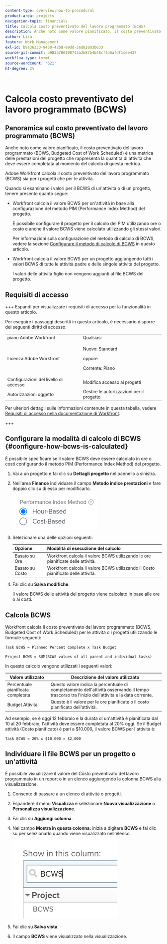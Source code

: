 ```yaml
---
content-type: overview;how-to-procedural
product-area: projects
navigation-topic: financials
title: Calcola costo preventivato del lavoro programmato (BCWS)
description: Anche noto come valore pianificato, il costo preventivato del lavoro programmato (BCWS, Budgeted Cost of Work Scheduled) è una metrica delle prestazioni del progetto che rappresenta la quantità di attività che deve essere completata al momento del calcolo di questa metrica.
author: Lisa
feature: Work Management
exl-id: b9a36333-9430-42bd-99dd-3ad82803b633
source-git-commit: b983a780198743a2b87b4b48cf4d6afdf1cee437
workflow-type: tm+mt
source-wordcount: '621'
ht-degree: 2%

---
```


# Calcola costo preventivato del lavoro programmato (BCWS)

## Panoramica sul costo preventivato del lavoro programmato (BCWS)

Anche noto come valore pianificato, il costo preventivato del lavoro programmato (BCWS, Budgeted Cost of Work Scheduled) è una metrica delle prestazioni del progetto che rappresenta la quantità di attività che deve essere completata al momento del calcolo di questa metrica.

Adobe Workfront calcola il costo preventivato del lavoro programmato (BCWS) sia per i progetti che per le attività.

Quando si esaminano i valori per il BCWS di un&#39;attività o di un progetto, tenere presente quanto segue:

* Workfront calcola il valore BCWS per un&#39;attività in base alla configurazione del metodo PIM (Performance Index Method) del progetto.

  È possibile configurare il progetto per il calcolo del PIM utilizzando ore o costo e anche il valore BCWS viene calcolato utilizzando gli stessi valori.

  Per informazioni sulla configurazione del metodo di calcolo di BCWS, vedere la sezione [Configurare il metodo di calcolo di BCWS](#configure-how-bcws-is-calculated) in questo articolo.

* Workfront calcola il valore BCWS per un progetto aggiungendo tutti i valori BCWS di tutte le attività padre e delle singole attività del progetto.

  I valori delle attività figlio non vengono aggiunti al file BCWS del progetto.

## Requisiti di accesso

+++ Espandi per visualizzare i requisiti di accesso per la funzionalità in questo articolo.

Per eseguire i passaggi descritti in questo articolo, è necessario disporre dei seguenti diritti di accesso:

<table style="table-layout:auto"> 
 <col> 
 <col> 
 <tbody> 
  <tr> 
   <td role="rowheader">piano Adobe Workfront</td> 
   <td>Qualsiasi</td> 
  </tr> 
  <tr> 
   <td role="rowheader">Licenza Adobe Workfront</td> 
   <td>
   <p>Nuovo: Standard</p>
   <p>oppure</p>
   <p>Corrente: Piano</p></td> 
  </tr> 
  <tr> 
   <td role="rowheader">Configurazioni del livello di accesso</td> 
   <td>Modifica accesso ai progetti</td> 
  </tr> 
  <tr> 
   <td role="rowheader">Autorizzazioni oggetto</td> 
   <td>Gestire le autorizzazioni per il progetto</td> 
  </tr> 
 </tbody> 
</table>

Per ulteriori dettagli sulle informazioni contenute in questa tabella, vedere [Requisiti di accesso nella documentazione di Workfront](/help/quicksilver/administration-and-setup/add-users/access-levels-and-object-permissions/access-level-requirements-in-documentation.md).

+++

## Configurare la modalità di calcolo di BCWS {#configure-how-bcws-is-calculated}

È possibile specificare se il valore BCWS deve essere calcolato in ore o costi configurando il metodo PIM (Performance Index Method) del progetto.

1. Vai a un progetto e fai clic su **Dettagli progetto** nel pannello a sinistra.
1. Nell&#39;area **Finance** individuare il campo **Metodo indice prestazioni** e fare doppio clic su di esso per modificarlo.

   ![Opzioni PIM](assets/pim-options-hour-cost-based-nwe.png)

1. Selezionare una delle opzioni seguenti:

   | Opzione | Modalità di esecuzione del calcolo |
   |---|---|
   | Basato su Ore | Workfront calcola il valore BCWS utilizzando le ore pianificate delle attività. |
   | Basato su Costo | Workfront calcola il valore BCWS utilizzando il Costo pianificato delle attività. |


1. Fai clic su **Salva modifiche**.

   Il valore BCWS delle attività del progetto viene calcolato in base alle ore o ai costi.

## Calcola BCWS

Workfront calcola il costo preventivato del lavoro programmato (BCWS, Budgeted Cost of Work Scheduled) per le attività o i progetti utilizzando le formule seguenti:

```
Task BCWS = Planned Percent Complete x Task Budget
```

```
Project BCWS = SUM(BCWS values of all parent and individual tasks)
```

In questo calcolo vengono utilizzati i seguenti valori:

| Valore utilizzato | Descrizione del valore utilizzato |
|---|---|
| Percentuale pianificata completata | Questo valore indica la percentuale di completamento dell&#39;attività osservando il tempo trascorso tra l&#39;inizio dell&#39;attività e la data corrente. |
| Budget Attività | Questo è il valore per le ore pianificate o il costo pianificato dell&#39;attività. |

Ad esempio, se è oggi 12 febbraio e la durata di un&#39;attività è pianificata dal 10 al 20 febbraio, l&#39;attività deve essere completata al 20% oggi. Se il Budget attività (Costo pianificato) è pari a $10.000, il valore BCWS per l&#39;attività è:

```
Task BCWS = 20% x $10,000 = $2,000
```

## Individuare il file BCWS per un progetto o un&#39;attività

È possibile visualizzare il valore del Costo preventivato del lavoro programmato in un report o in un elenco aggiungendo la colonna BCWS alla visualizzazione.

1. Consente di passare a un elenco di attività o progetti.
1. Espandere il menu **Visualizza** e selezionare **Nuova visualizzazione** o **Personalizza visualizzazione**.

1. Fai clic su **Aggiungi colonna**.
1. Nel campo **Mostra in questa colonna:** inizia a digitare **BCWS** e fai clic su per selezionarlo quando viene visualizzato nell&#39;elenco.

   ![BCWS nella visualizzazione del progetto](assets/bcws-in-project-view.png)

1. Fai clic su **Salva vista**.
1. Il campo **BCWS** viene visualizzato nella visualizzazione.
